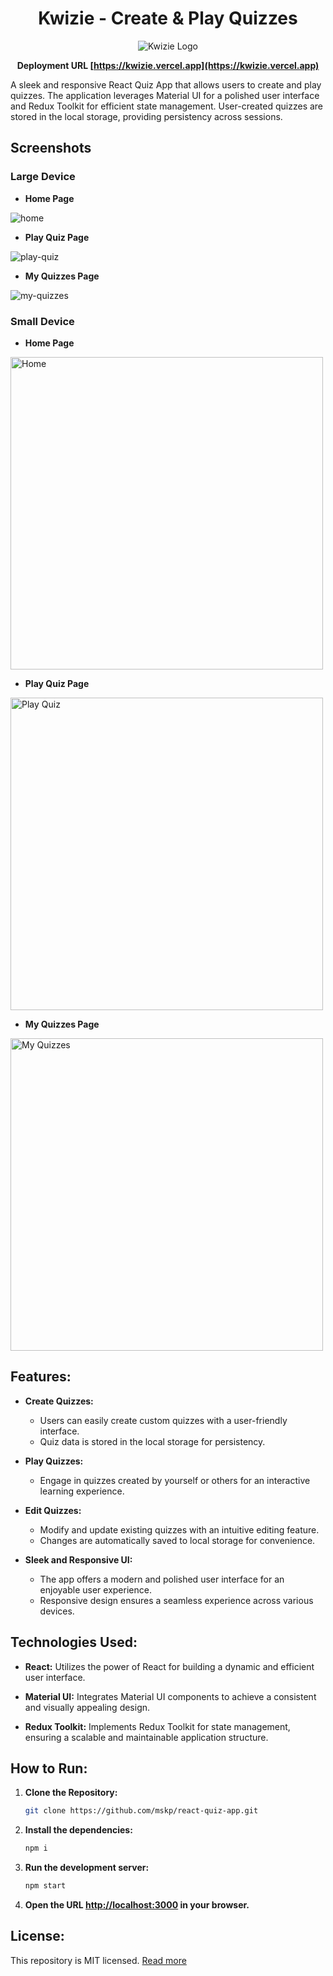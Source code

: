 <center>

# Kwizie - Create & Play Quizzes

![Kwizie Logo](https://kwizie.vercel.app/icon-192x192.png)

**Deployment URL [https://kwizie.vercel.app](https://kwizie.vercel.app)**

</center>

A sleek and responsive React Quiz App that allows users to create and play quizzes. The application leverages Material UI for a polished user interface and Redux Toolkit for efficient state management. User-created quizzes are stored in the local storage, providing persistency across sessions.

## Screenshots

### Large Device

- **Home Page**

![home](https://kwizie.vercel.app/readme-img/home.png)

- **Play Quiz Page**

![play-quiz](https://kwizie.vercel.app/readme-img/play.png)

- **My Quizzes Page**

![my-quizzes](https://kwizie.vercel.app/readme-img/my-quizzes.png)

### Small Device

- **Home Page**

<img src="https://kwizie.vercel.app/readme-img/home-sm.png" alt="Home" height="500">

- **Play Quiz Page**

<img src="https://kwizie.vercel.app/readme-img/play-sm.png" alt="Play Quiz" height="500">

- **My Quizzes Page**

<img src="https://kwizie.vercel.app/readme-img/my-quizzes-sm.png" alt="My Quizzes" height="500">

## Features:

- **Create Quizzes:**

  - Users can easily create custom quizzes with a user-friendly interface.
  - Quiz data is stored in the local storage for persistency.

- **Play Quizzes:**

  - Engage in quizzes created by yourself or others for an interactive learning experience.

- **Edit Quizzes:**

  - Modify and update existing quizzes with an intuitive editing feature.
  - Changes are automatically saved to local storage for convenience.

- **Sleek and Responsive UI:**
  - The app offers a modern and polished user interface for an enjoyable user experience.
  - Responsive design ensures a seamless experience across various devices.

## Technologies Used:

- **React:** Utilizes the power of React for building a dynamic and efficient user interface.

- **Material UI:** Integrates Material UI components to achieve a consistent and visually appealing design.

- **Redux Toolkit:** Implements Redux Toolkit for state management, ensuring a scalable and maintainable application structure.

## How to Run:

1. **Clone the Repository:**

   ```bash
   git clone https://github.com/mskp/react-quiz-app.git
   ```

2. **Install the dependencies:**

   ```bash
   npm i
   ```

3. **Run the development server:**

   ```bash
   npm start
   ```

4. **Open the URL [http://localhost:3000](http://localhost:3000) in your browser.**

## License:

This repository is MIT licensed. [Read more](./LICENSE.txt)
